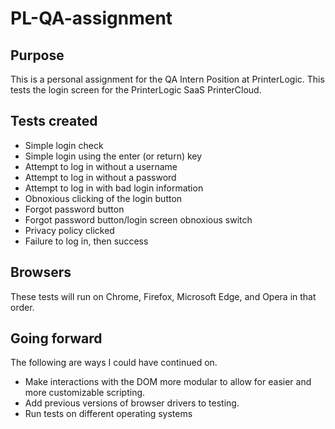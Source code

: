 # PL-QA-assignment

## Purpose

This is a personal assignment for the QA Intern Position at PrinterLogic.
This tests the login screen for the PrinterLogic SaaS PrinterCloud.

## Tests created

- Simple login check
- Simple login using the enter (or return) key
- Attempt to log in without a username
- Attempt to log in without a password
- Attempt to log in with bad login information
- Obnoxious clicking of the login button
- Forgot password button
- Forgot password button/login screen obnoxious switch
- Privacy policy clicked
- Failure to log in, then success

## Browsers

These tests will run on Chrome, Firefox, Microsoft Edge, and Opera in that order.

## Going forward

The following are ways I could have continued on.

- Make interactions with the DOM more modular to allow for easier and more customizable scripting.
- Add previous versions of browser drivers to testing.
- Run tests on different operating systems
